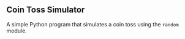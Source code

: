 ## Coin Toss Simulator

A simple Python program that simulates a coin toss using the `random` module.

